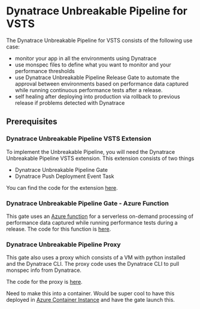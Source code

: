 # Dynatrace Unbreakable Pipeline for VSTS

The Dynatrace Unbreakable Pipeline for VSTS consists of the following use case:

- monitor your app in all the environments using Dynatrace
- use monspec files to define what you want to monitor and your performance thresholds
- use Dynatrace Unbreakable Pipeline Release Gate to automate the approval between environments based on performance data captured while running continuous performance tests after a release.
- self healing after deploying into production via rollback to previous release if problems detected with Dynatrace

## Prerequisites

### Dynatrace Unbreakable Pipeline VSTS Extension
To implement the Unbreakable Pipeline, you will need the Dynatrace Unbreakable Pipeline VSTS extension. This extension consists of two things

- Dynatrace Unbreakable Pipeline Gate
- Dynatrace Push Deployment Event Task

You can find the code for the extension [here](http://).

### Dynatrace Unbreakable Pipeline Gate - Azure Function

This gate uses an [Azure function](https://azure.microsoft.com/en-us/services/functions/) for a serverless on-demand processing of performance data captured while running performance tests during a release. The code for this function is [here](https://github.com/dynatrace-innovationlab/unbreakable-pipeline-vsts/tree/master/UnbreakablePipelineGate/DynatraceUnbreakablePipelineFunction).

### Dynatrace Unbreakable Pipeline Proxy

This gate also uses a proxy which consists of a VM with python installed and the Dynatrace CLI. The proxy code uses the Dynatrace CLI to pull monspec info from Dynatrace.

The code for the proxy is [here](https://github.com/dynatrace-innovationlab/unbreakable-pipeline-vsts/tree/master/UnbreakablePipelineProxy).

Need to make this into a container. Would be super cool to have this deployed in [Azure Container Instance](https://azure.microsoft.com/en-us/services/container-instances/) and have the gate launch this.

